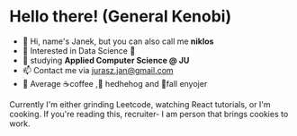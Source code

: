 # Hello there! (General Kenobi)
- 👋 Hi, name's Janek, but you can also call me **niklos**
- 👀 Interested in Data Science 🐍
- 🧮 studying **Applied Computer Science @ JU**
- 📫 Contact me via jurasz.jan@gmail.com
- 🚀 Average ☕coffee ,🦔 hedhehog and 🍂fall enyojer



Currently I'm either grinding Leetcode, watching React tutorials, or I'm cooking. 
If you're reading this, recruiter- I am person that brings cookies to work.
<!---


--->
